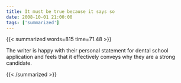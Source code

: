 ```yaml
---
title: It must be true because it says so
date: 2008-10-01 21:00:00
tags: ['summarized']
---
```


{{< summarized words=815 time=71.48 >}}

The writer is happy with their personal statement for dental school application and feels that it effectively conveys why they are a strong candidate.

{{< /summarized >}}